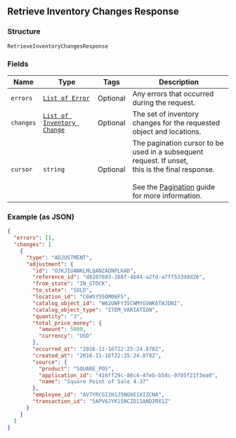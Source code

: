 ## Retrieve Inventory Changes Response

### Structure

`RetrieveInventoryChangesResponse`

### Fields

| Name | Type | Tags | Description |
|  --- | --- | --- | --- |
| `errors` | [`List of Error`](/doc/models/error.md) | Optional | Any errors that occurred during the request. |
| `changes` | [`List of Inventory Change`](/doc/models/inventory-change.md) | Optional | The set of inventory changes for the requested object and locations. |
| `cursor` | `string` | Optional | The pagination cursor to be used in a subsequent request. If unset,<br>this is the final response.<br><br>See the [Pagination](https://developer.squareup.com/docs/docs/working-with-apis/pagination) guide for more information. |

### Example (as JSON)

```json
{
  "errors": [],
  "changes": [
    {
      "type": "ADJUSTMENT",
      "adjustment": {
        "id": "OJKJIUANKLMLQANZADNPLKAD",
        "reference_id": "d8207693-168f-4b44-a2fd-a7ff533ddd26",
        "from_state": "IN_STOCK",
        "to_state": "SOLD",
        "location_id": "C6W5YS5QM06F5",
        "catalog_object_id": "W62UWFY35CWMYGVWK6TWJDNI",
        "catalog_object_type": "ITEM_VARIATION",
        "quantity": "3",
        "total_price_money": {
          "amount": 5000,
          "currency": "USD"
        },
        "occurred_at": "2016-11-16T22:25:24.878Z",
        "created_at": "2016-11-16T22:25:24.878Z",
        "source": {
          "product": "SQUARE_POS",
          "application_id": "416ff29c-86c4-4feb-b58c-9705f21f3ea0",
          "name": "Square Point of Sale 4.37"
        },
        "employee_id": "AV7YRCGI2H1J5NQ8E1XIZCNA",
        "transaction_id": "5APV6JYK1SNCZD11AND2RX1Z"
      }
    }
  ]
}
```

